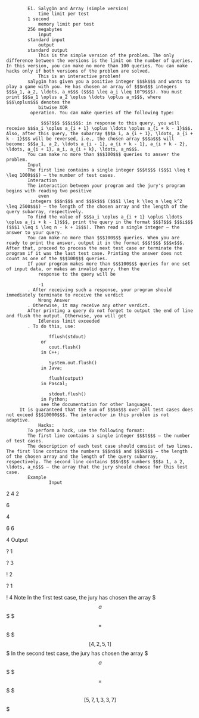 			E1. Salyg1n and Array (simple version)
				time limit per test
			1 second
				memory limit per test
			256 megabytes
				input
			standard input
				output
			standard output
				This is the simple version of the problem. The only difference between the versions is the limit on the number of queries. In this version, you can make no more than 100 queries. You can make hacks only if both versions of the problem are solved.
				This is an interactive problem!
			salyg1n has given you a positive integer $$$k$$$ and wants to play a game with you. He has chosen an array of $$$n$$$ integers $$$a_1, a_2, \ldots, a_n$$$ ($$$1 \leq a_i \leq 10^9$$$). You must print $$$a_1 \oplus a_2 \oplus \ldots \oplus a_n$$$, where $$$\oplus$$$ denotes the 
				bitwise XOR
			 operation. You can make queries of the following type:
			 
				 $$$?$$$ $$$i$$$: in response to this query, you will receive $$$a_i \oplus a_{i + 1} \oplus \ldots \oplus a_{i + k - 1}$$$. Also, after this query, the subarray $$$a_i, a_{i + 1}, \ldots, a_{i + k - 1}$$$ will be reversed, i.e., the chosen array $$$a$$$ will become: $$$a_1, a_2, \ldots a_{i - 1}, a_{i + k - 1}, a_{i + k - 2}, \ldots, a_{i + 1}, a_i, a_{i + k}, \ldots, a_n$$$. 
			You can make no more than $$$100$$$ queries to answer the problem.
			Input
			The first line contains a single integer $$$t$$$ ($$$1 \leq t \leq 1000$$$) – the number of test cases.
			Interaction
			The interaction between your program and the jury's program begins with reading two positive 
				even
			 integers $$$n$$$ and $$$k$$$ ($$$1 \leq k \leq n \leq k^2 \leq 2500$$$) – the length of the chosen array and the length of the query subarray, respectively.
			To find the value of $$$a_i \oplus a_{i + 1} \oplus \ldots \oplus a_{i + k - 1}$$$, print the query in the format $$$?$$$ $$$i$$$ ($$$1 \leq i \leq n - k + 1$$$). Then read a single integer – the answer to your query.
			You can make no more than $$$100$$$ queries. When you are ready to print the answer, output it in the format $$$!$$$ $$$x$$$. After that, proceed to process the next test case or terminate the program if it was the last test case. Printing the answer does not count as one of the $$$100$$$ queries.
			If your program makes more than $$$100$$$ queries for one set of input data, or makes an invalid query, then the 
				response to the query will be
			 
				-1
			. After receiving such a response, your program should immediately terminate to receive the verdict 
				Wrong Answer
			. Otherwise, it may receive any other verdict.
			After printing a query do not forget to output the end of line and flush the output. Otherwise, you will get 
				Idleness limit exceeded
			. To do this, use:
				 
					fflush(stdout)
				 or 
					cout.flush()
				 in C++;
				 
					System.out.flush()
				 in Java;
				 
					flush(output)
				 in Pascal;
				 
					stdout.flush()
				 in Python;
				 see the documentation for other languages.
		 It is guaranteed that the sum of $$$n$$$ over all test cases does not exceed $$$10000$$$. The interactor in this problem is not adaptive.
				Hacks:
			To perform a hack, use the following format:
			The first line contains a single integer $$$t$$$ – the number of test cases.
			The description of each test case should consist of two lines. The first line contains the numbers $$$n$$$ and $$$k$$$ – the length of the chosen array and the length of the query subarray, respectively. The second line contains $$$n$$$ numbers $$$a_1, a_2, \ldots, a_n$$$ – the array that the jury should choose for this test case.
			Example
					Input
					
2
4 2

6

4

6 6

4
					Output
					
? 1

? 3

! 2

? 1

! 4
			Note
			In the first test case, the jury has chosen the array $$$a$$$ $$$=$$$ $$$[4, 2, 5, 1]$$$
			In the second test case, the jury has chosen the array $$$a$$$ $$$=$$$ $$$[5, 7, 1, 3, 3, 7]$$$
